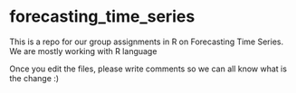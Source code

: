# forecasting_time_series
This is a repo for our group assignments in R on Forecasting Time Series. We are mostly working with R language

Once you edit the files, please write comments so we can all know what is the change :)
